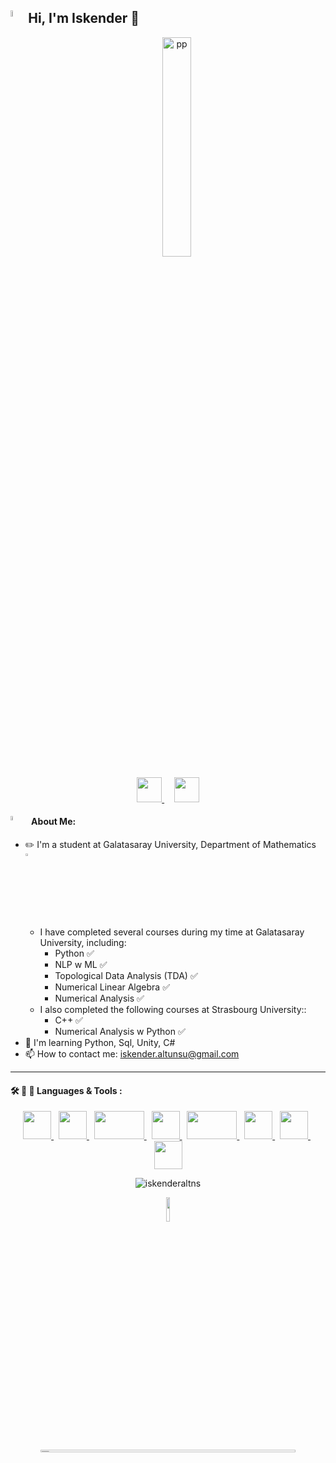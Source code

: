 ## <img src="https://user-images.githubusercontent.com/86206193/232364595-00b54c1f-9edc-4557-88ea-4385c783a24d.png" alt="Intro GIF" align="left" width="5%" />Hi, I'm Iskender :wave:

<p align="center">
  <img src="https://user-images.githubusercontent.com/86206193/232364944-5d0d616b-b6db-46dd-a6a1-103fafab0ed2.jpg" alt="pp" width="30%" />
</p>

<p align="center">
  <a href="https://www.linkedin.com/in/iskender-altunsu-94550b1b7/">
    <img src="https://user-images.githubusercontent.com/86206193/232367943-f9105eba-d450-4f32-8969-9db00b53a697.png" width="40" height="40">
  </a>
  &nbsp;&nbsp;&nbsp;
  <a href="https://www.instagram.com/iskenderaltns/">
    <img src="https://user-images.githubusercontent.com/86206193/232368235-91c8bfb3-ed56-40cc-bab8-645bc9768632.png" width="40" height="40">
  </a>
</p>

#### <img src="https://user-images.githubusercontent.com/86206193/232363476-3083bfdf-61a2-4525-888a-9472e0544666.gif" alt="Intro GIF" align="left" width="4%" />  &nbsp;&nbsp; About Me:
- :pencil2: I'm a student at Galatasaray University, Department of Mathematics <img src="https://user-images.githubusercontent.com/86206193/232371252-f0d66d93-7a19-4c05-9f0c-953c46cad711.gif" alt="Intro GIF" width="3%" />
  - I have completed several courses during my time at Galatasaray University, including:
    - Python :white_check_mark:
    - NLP w ML :white_check_mark:
    - Topological Data Analysis (TDA) :white_check_mark:
    - Numerical Linear Algebra :white_check_mark:
    - Numerical Analysis :white_check_mark:
  - I also completed the following courses at Strasbourg University::
    - C++ :white_check_mark:
    - Numerical Analysis w Python :white_check_mark:
- :baby: I'm learning Python, Sql, Unity, C#
- :mailbox: How to contact me: [iskender.altunsu@gmail.com](mailto:iskender.altunsu@gmail.com)


---- 
#### :hammer_and_wrench: :test_tube: :telescope: Languages & Tools : 


<p align="center">
  <a href="https://www.python.org/">
    <img src="https://user-images.githubusercontent.com/86206193/232379892-b755dba3-d9d8-4503-b219-6c9ab11d7322.png" width="45" height="45">
  </a>
  &nbsp;
  <a href="https://cplusplus.com/">
    <img src="https://user-images.githubusercontent.com/86206193/232380012-5714f12c-6ec5-464e-80d8-da8682f7dab8.png" width="45" height="45">
  </a>
  &nbsp;
  <a href="https://www.latex-project.org/">
    <img src="https://user-images.githubusercontent.com/86206193/232381362-0a8c6966-3d9d-40a0-982d-1bb365875de3.png" width="80" height="45">
  </a>
  &nbsp;
  <a href="https://opencv.org/">
    <img src="https://user-images.githubusercontent.com/86206193/232380529-f03a7617-61f7-445b-8be5-f88eac079b7d.png" width="45" height="45">
  </a>
  &nbsp;
  <a href="https://unity.com/">
    <img src="https://user-images.githubusercontent.com/86206193/232381481-4316789e-7dec-4eef-9aa9-43b723d0a7a5.png" width="80" height="45">
  </a>
  &nbsp;
  <a href="https://azure.microsoft.com/en-gb/products/azure-sql/managed-instance/?&ef_id=_k_CjwKCAjwue6hBhBVEiwA9YTx8Kq2BZztInbIz4PY9sRToZ3D_vcdeA_Bnz7dW9Thx1YE9NoGLbcy2RoCjs0QAvD_BwE_k_&OCID=AIDcmmyckrgvvo_SEM__k_CjwKCAjwue6hBhBVEiwA9YTx8Kq2BZztInbIz4PY9sRToZ3D_vcdeA_Bnz7dW9Thx1YE9NoGLbcy2RoCjs0QAvD_BwE_k_&gclid=CjwKCAjwue6hBhBVEiwA9YTx8Kq2BZztInbIz4PY9sRToZ3D_vcdeA_Bnz7dW9Thx1YE9NoGLbcy2RoCjs0QAvD_BwE">
    <img src="https://user-images.githubusercontent.com/86206193/232380776-0f3322e1-31f5-4ef8-a842-a558edebc3bd.png" width="45" height="45">
  </a>
  &nbsp;
  <a href="https://www.jetbrains.com/pycharm/">
    <img src="https://user-images.githubusercontent.com/86206193/232381019-be9521c4-d574-4752-9962-83822e2fc803.png" width="45" height="45">
  </a>
  &nbsp;
  <a href="https://code.visualstudio.com/">
    <img src="https://user-images.githubusercontent.com/86206193/232381138-cb81a491-5a90-4db7-b596-a67126a54abb.png" width="45" height="45">
  </a>
</p>

<p align="center" ><img src="https://github-readme-stats.vercel.app/api/top-langs?username=iskenderaltns&show_icons=true&theme=radical" alt="iskenderaltns"/></p>

<p align="center">
  <img src="https://user-images.githubusercontent.com/86206193/232387896-c9bfb6f7-17b7-4ed1-82f3-c8c4459e7a51.gif" width="10%" height="10%" />
</p>

<p align="center">
  <img src="https://user-images.githubusercontent.com/86206193/232378874-2df0f279-3c8d-4b50-9aff-6bc050788fef.png" alt="pp" width="90%" height="1%" />
</p>





